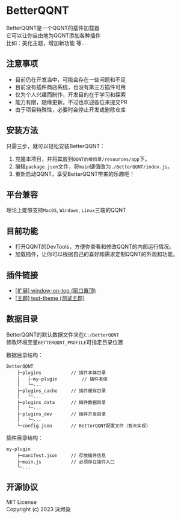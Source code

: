 # BetterQQNT

BetterQQNT是一个QQNT的插件加载器  
它可以让你自由地为QQNT添加各种插件  
比如：美化主题，增加新功能 等...


## 注意事项

- 目前仍在开发当中，可能会存在一些问题和不足
- 目前没有插件商店系统，也没有第三方插件可用
- 仅为个人兴趣而制作，开发目的在于学习和探索
- 能力有限，随缘更新。不过也欢迎各位来提交PR
- 由于项目特殊性，必要时会停止开发或删除仓库


## 安装方法

只需三步，就可以轻松安装BetterQQNT：

1. 克隆本项目，并将其放到`QQNT的根目录/resources/app`下。
2. 编辑`package.json`文件，将`main`键值改为`./BetterQQNT/index.js`。
3. 重新启动QQNT，享受BetterQQNT带来的乐趣吧！


## 平台兼容

理论上能够支持`MacOS`, `Windows`, `Linux`三端的QQNT


## 目前功能

- 打开QQNT的DevTools，方便你查看和修改QQNT的内部运行情况。
- 加载插件，让你可以根据自己的喜好和需求定制QQNT的外观和功能。


## 插件链接

- [[扩展] window-on-top (窗口置顶)](https://github.com/mo-jinran/BetterQQNT-window-on-top)
- [[主题] test-theme (测试主题)](https://github.com/mo-jinran/BetterQQNT-test-theme)


## 数据目录

BetterQQNT的默认数据文件夹在`C:/BetterQQNT`  
修改环境变量`BETTERQQNT_PROFILE`可指定目录位置  

数据目录结构：
```
BetterQQNT
    ├─plugins           // 插件本体目录
    │   ├─my-plugin         // 插件本体
    │   └─...
    ├─plugins_cache     // 插件缓存目录
    │   └─...
    ├─plugins_data      // 插件数据目录
    │   └─...
    ├─plugins_dev       // 插件开发目录
    │   └─...
    └─config.json       // BetterQQNT配置文件（暂未实现）
```

插件目录结构：
```
my-plugin
    ├─manifest.json     // 存放插件信息
    ├─main.js           // 必须存在插件入口
    └─...
```


## 开源协议

MIT License  
Copyright (c) 2023 沫烬染
